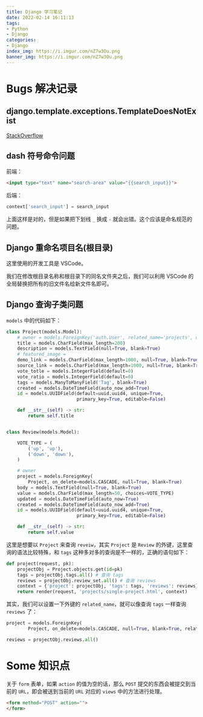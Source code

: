 ```yaml
---
title: Django 学习笔记
date: 2022-02-14 16:11:13
tags:
- Python
- Django
categories:
- Django
index_img: https://i.imgur.com/nZ7w3Ou.png
banner_img: https://i.imgur.com/nZ7w3Ou.png
---
```


# Bugs 解决记录

## django.template.exceptions.TemplateDoesNotExist

[StackOverflow](https://stackoverflow.com/questions/65425433/django-template-exceptions-templatedoesnotexist-hello)


## dash 符号命令问题

前端：

```html
<input type="text" name="search-area" value="{{search_input}}">
```

后端：

```py
context['search_input'] = search_input
```

上面这样是对的，但是如果把下划线 `_` 换成 `-` 就会出错。这个应该是命名规范的问题。

## Django 重命名项目名(根目录)

这里使用的开发工具是 VSCode。

我们在修改根目录名称和根目录下的同名文件夹之后，我们可以利用 VSCode 的全局替换把所有的旧文件名给新文件名即可。

## Django 查询子类问题

`models` 中的代码如下：

```py
class Project(models.Model):
    # owner = models.ForeignKey('auth.User', related_name='projects', on_delete=models.CASCADE)
    title = models.CharField(max_length=200)
    description = models.TextField(null=True, blank=True)
    # featured_image =
    demo_link = models.CharField(max_length=1000, null=True, blank=True)
    source_link = models.CharField(max_length=1000, null=True, blank=True)
    vote_totle = models.IntegerField(default=0)
    vote_ratio = models.IntegerField(default=0)
    tags = models.ManyToManyField('Tag', blank=True)
    created = models.DateTimeField(auto_now_add=True)
    id = models.UUIDField(default=uuid.uuid4, unique=True,
                          primary_key=True, editable=False)

    def __str__(self) -> str:
        return self.title


class Review(models.Model):

    VOTE_TYPE = (
        ('up', 'up'),
        ('down', 'down'),
    )

    # owner
    project = models.ForeignKey(
        Project, on_delete=models.CASCADE, null=True, blank=True)
    body = models.TextField(null=True, blank=True)
    value = models.CharField(max_length=50, choices=VOTE_TYPE)
    updated = models.DateTimeField(auto_now=True)
    created = models.DateTimeField(auto_now_add=True)
    id = models.UUIDField(default=uuid.uuid4, unique=True,
                          primary_key=True, editable=False)

    def __str__(self) -> str:
        return self.value
```

这里是想要以 `Project` 来查询 `reveiw`，其实 `Project` 是 `Review` 的外键，这里查询的语法比较特殊，和 `tags` 这种多对多的查询是不一样的，正确的语句如下：

```py
def project(request, pk):
    projectObj = Project.objects.get(id=pk)
    tags = projectObj.tags.all() # 查询 tags
    reviews = projectObj.review_set.all() # 查询 reviews
    context = {'project': projectObj, 'tags': tags, 'reviews': reviews}
    return render(request, 'projects/single-project.html', context)
```

其实，我们可以设置一下外键的 `related_name`，就可以像查询 `tags` 一样查询 `reviews` 了：

```py
project = models.ForeignKey(
        Project, on_delete=models.CASCADE, null=True, blank=True, related_name='reviews')
```

```py
reviews = projectObj.reviews.all()
```

# Some 知识点

关于 `form` 表单，如果 `action` 的值为空的话，那么 `POST` 提交的东西会被提交到当前的 `URL`，即会被送到当前的 `URL` 对应的 `views` 中的方法进行处理。

```html
<form method="POST" action="">
</form>
```